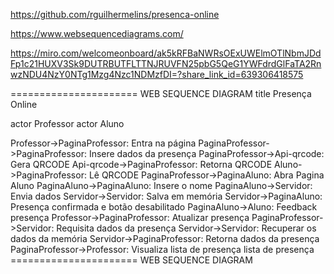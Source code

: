 https://github.com/rguilhermelins/presenca-online

https://www.websequencediagrams.com/

https://miro.com/welcomeonboard/ak5kRFBaNWRsOExUWElmOTlNbmJDdFp1c21HUXV3Sk9DUTRBUTFLTTNJRUVFN25pbG5QeG1YWFdrdGlFaTA2RnwzNDU4NzY0NTg1Mzg4Nzc1NDMzfDI=?share_link_id=639306418575

====================== WEB SEQUENCE DIAGRAM
title Presença Online

actor Professor
actor Aluno

Professor->PaginaProfessor: Entra na página
PaginaProfessor->PaginaProfessor: Insere dados da presença
PaginaProfessor->Api-qrcode: Gera QRCODE
Api-qrcode->PaginaProfessor: Retorna QRCODE
Aluno->PaginaProfessor: Lê QRCODE
PaginaProfessor->PaginaAluno: Abra Pagina Aluno
PaginaAluno->PaginaAluno: Insere o nome
PaginaAluno->Servidor: Envia dados
Servidor->Servidor: Salva em memória
Servidor->PaginaAluno: Presença confirmada e botão desabilitado
PaginaAluno->Aluno: Feedback presença
Professor->PaginaProfessor: Atualizar presença
PaginaProfessor->Servidor: Requisita dados da presença
Servidor->Servidor: Recuperar os dados da memória
Servidor->PaginaProfessor: Retorna dados da presença
PaginaProfessor->Professor: Visualiza lista de presença lista de presença
====================== WEB SEQUENCE DIAGRAM
